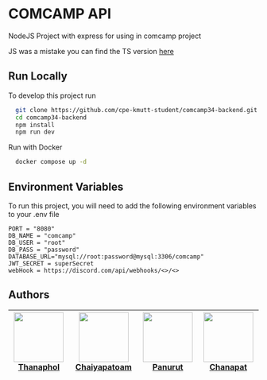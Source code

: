 # COMCAMP API

NodeJS Project with express for using in comcamp project

JS was a mistake you can find the TS version [here](https://github.com/ChaiyapatOam/comcamp34-backend-ts)

## Run Locally

To develop this project run

```bash
  git clone https://github.com/cpe-kmutt-student/comcamp34-backend.git
  cd comcamp34-backend
  npm install
  npm run dev
```

Run with Docker

```bash
  docker compose up -d
```

## Environment Variables

To run this project, you will need to add the following environment variables to your .env file

```
PORT = "8080"
DB_NAME = "comcamp"
DB_USER = "root"
DB_PASS = "password"
DATABASE_URL="mysql://root:password@mysql:3306/comcamp"
JWT_SECRET = superSecret
webHook = https://discord.com/api/webhooks/<>/<>

```

## Authors

<div align="center">

| <a href="http://github.com/Thanaphol47825"><img src="https://avatars.githubusercontent.com/u/62344250?v=4" width="100px;">Thanaphol</a> | <a href="http://github.com/ChaiyapatOam"><img src="https://avatars.githubusercontent.com/u/83873103?v=4" width="100px;"/>Chaiyapatoam | <a href="http://github.com/sokungz01"><img src="https://avatars.githubusercontent.com/u/55968068?v=4" width="100px;" />Panurut</a> | <a href="http://github.com/SSSboom"><img src="https://avatars.githubusercontent.com/u/89514365?v=4" width="100px;">Chanapat</a> |
| --------------------------------------------------------------------------------------------------------------------------------------- | ------------------------------------------------------------------------------------------------------------------------------------- | ---------------------------------------------------------------------------------------------------------------------------------- | ------------------------------------------------------------------------------------------------------------------------------- |

</div>
